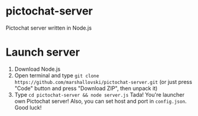 # pictochat-server
Pictochat server written in Node.js

# Launch server
1. Download Node.js
2. Open terminal and type `git clone https://github.com/marshallovski/pictochat-server.git` (or just press "Code" button and press "Download ZIP", then unpack it)
3. Type `cd pictochat-server && node server.js`
Tada! You're launcher own Pictochat server! Also, you can set host and port in `config.json`. Good luck!
